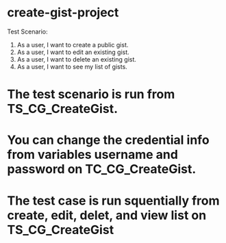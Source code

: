 # create-gist-project

Test Scenario:
1. As a user, I want to create a public gist.
2. As a user, I want to edit an existing gist.
3. As a user, I want to delete an existing gist.
4. As a user, I want to see my list of gists.


# The test scenario is run from TS_CG_CreateGist.
# You can change the credential info from variables username and password on TC_CG_CreateGist.
# The test case is run squentially from create, edit, delet, and view list on TS_CG_CreateGist
